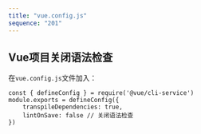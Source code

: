 ```yaml
---
title: "vue.config.js"
sequence: "201"
---
```


## Vue项目关闭语法检查

在`vue.config.js`文件加入：

```text
const { defineConfig } = require('@vue/cli-service')
module.exports = defineConfig({
    transpileDependencies: true,
    lintOnSave: false // 关闭语法检查
})
```

